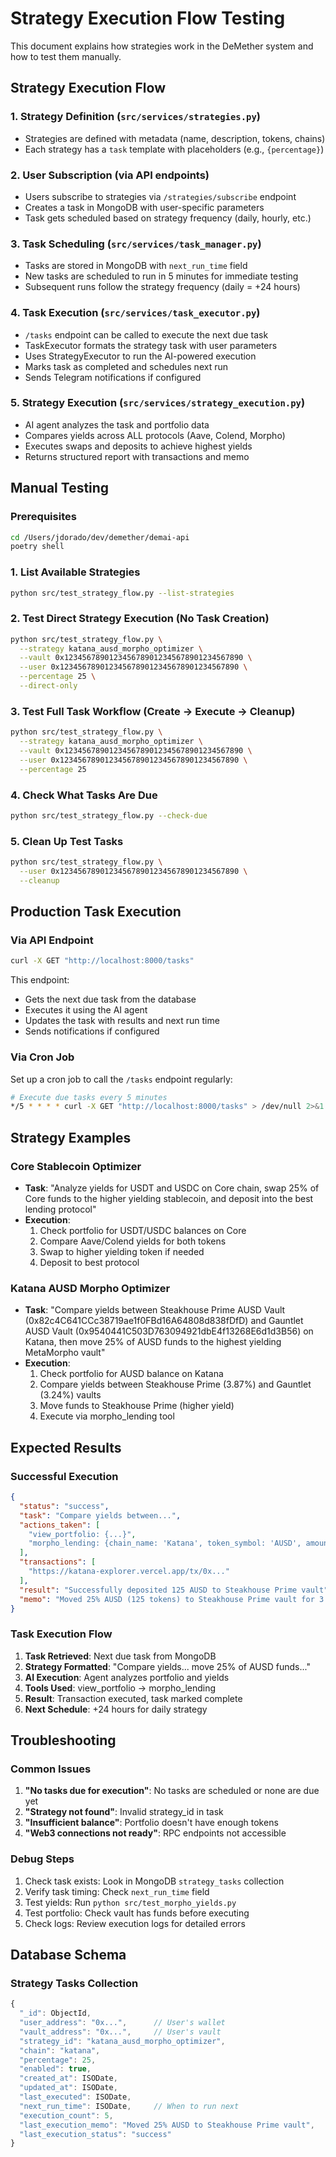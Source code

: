 # Strategy Execution Flow Testing

This document explains how strategies work in the DeMether system and how to test them manually.

## Strategy Execution Flow

### 1. **Strategy Definition** (`src/services/strategies.py`)
- Strategies are defined with metadata (name, description, tokens, chains)
- Each strategy has a `task` template with placeholders (e.g., `{percentage}`)

### 2. **User Subscription** (via API endpoints)
- Users subscribe to strategies via `/strategies/subscribe` endpoint
- Creates a task in MongoDB with user-specific parameters
- Task gets scheduled based on strategy frequency (daily, hourly, etc.)

### 3. **Task Scheduling** (`src/services/task_manager.py`)
- Tasks are stored in MongoDB with `next_run_time` field
- New tasks are scheduled to run in 5 minutes for immediate testing
- Subsequent runs follow the strategy frequency (daily = +24 hours)

### 4. **Task Execution** (`src/services/task_executor.py`)
- `/tasks` endpoint can be called to execute the next due task
- TaskExecutor formats the strategy task with user parameters
- Uses StrategyExecutor to run the AI-powered execution
- Marks task as completed and schedules next run
- Sends Telegram notifications if configured

### 5. **Strategy Execution** (`src/services/strategy_execution.py`)
- AI agent analyzes the task and portfolio data
- Compares yields across ALL protocols (Aave, Colend, Morpho)
- Executes swaps and deposits to achieve highest yields
- Returns structured report with transactions and memo

## Manual Testing

### Prerequisites
```bash
cd /Users/jdorado/dev/demether/demai-api
poetry shell
```

### 1. List Available Strategies
```bash
python src/test_strategy_flow.py --list-strategies
```

### 2. Test Direct Strategy Execution (No Task Creation)
```bash
python src/test_strategy_flow.py \
  --strategy katana_ausd_morpho_optimizer \
  --vault 0x1234567890123456789012345678901234567890 \
  --user 0x1234567890123456789012345678901234567890 \
  --percentage 25 \
  --direct-only
```

### 3. Test Full Task Workflow (Create → Execute → Cleanup)
```bash
python src/test_strategy_flow.py \
  --strategy katana_ausd_morpho_optimizer \
  --vault 0x1234567890123456789012345678901234567890 \
  --user 0x1234567890123456789012345678901234567890 \
  --percentage 25
```

### 4. Check What Tasks Are Due
```bash
python src/test_strategy_flow.py --check-due
```

### 5. Clean Up Test Tasks
```bash
python src/test_strategy_flow.py \
  --user 0x1234567890123456789012345678901234567890 \
  --cleanup
```

## Production Task Execution

### Via API Endpoint
```bash
curl -X GET "http://localhost:8000/tasks"
```
This endpoint:
- Gets the next due task from the database
- Executes it using the AI agent
- Updates the task with results and next run time
- Sends notifications if configured

### Via Cron Job
Set up a cron job to call the `/tasks` endpoint regularly:
```bash
# Execute due tasks every 5 minutes
*/5 * * * * curl -X GET "http://localhost:8000/tasks" > /dev/null 2>&1
```

## Strategy Examples

### Core Stablecoin Optimizer
- **Task**: "Analyze yields for USDT and USDC on Core chain, swap 25% of Core funds to the higher yielding stablecoin, and deposit into the best lending protocol"
- **Execution**: 
  1. Check portfolio for USDT/USDC balances on Core
  2. Compare Aave/Colend yields for both tokens
  3. Swap to higher yielding token if needed
  4. Deposit to best protocol

### Katana AUSD Morpho Optimizer  
- **Task**: "Compare yields between Steakhouse Prime AUSD Vault (0x82c4C641CCc38719ae1f0FBd16A64808d838fDfD) and Gauntlet AUSD Vault (0x9540441C503D763094921dbE4f13268E6d1d3B56) on Katana, then move 25% of AUSD funds to the highest yielding MetaMorpho vault"
- **Execution**:
  1. Check portfolio for AUSD balance on Katana
  2. Compare yields between Steakhouse Prime (3.87%) and Gauntlet (3.24%) vaults
  3. Move funds to Steakhouse Prime (higher yield)
  4. Execute via morpho_lending tool

## Expected Results

### Successful Execution
```json
{
  "status": "success",
  "task": "Compare yields between...",
  "actions_taken": [
    "view_portfolio: {...}",
    "morpho_lending: {chain_name: 'Katana', token_symbol: 'AUSD', amount: 125.0, action: 'supply', market_id: '0x82c4C641CCc38719ae1f0FBd16A64808d838fDfD'}"
  ],
  "transactions": [
    "https://katana-explorer.vercel.app/tx/0x..."
  ],
  "result": "Successfully deposited 125 AUSD to Steakhouse Prime vault",
  "memo": "Moved 25% AUSD (125 tokens) to Steakhouse Prime vault for 3.87% APY"
}
```

### Task Execution Flow
1. **Task Retrieved**: Next due task from MongoDB
2. **Strategy Formatted**: "Compare yields... move 25% of AUSD funds..."
3. **AI Execution**: Agent analyzes portfolio and yields
4. **Tools Used**: view_portfolio → morpho_lending  
5. **Result**: Transaction executed, task marked complete
6. **Next Schedule**: +24 hours for daily strategy

## Troubleshooting

### Common Issues
1. **"No tasks due for execution"**: No tasks are scheduled or none are due yet
2. **"Strategy not found"**: Invalid strategy_id in task
3. **"Insufficient balance"**: Portfolio doesn't have enough tokens
4. **"Web3 connections not ready"**: RPC endpoints not accessible

### Debug Steps
1. Check task exists: Look in MongoDB `strategy_tasks` collection
2. Verify task timing: Check `next_run_time` field
3. Test yields: Run `python src/test_morpho_yields.py` 
4. Test portfolio: Check vault has funds before executing
5. Check logs: Review execution logs for detailed errors

## Database Schema

### Strategy Tasks Collection
```javascript
{
  "_id": ObjectId,
  "user_address": "0x...",      // User's wallet
  "vault_address": "0x...",     // User's vault  
  "strategy_id": "katana_ausd_morpho_optimizer",
  "chain": "katana",
  "percentage": 25,
  "enabled": true,
  "created_at": ISODate,
  "updated_at": ISODate,
  "last_executed": ISODate,
  "next_run_time": ISODate,     // When to run next
  "execution_count": 5,
  "last_execution_memo": "Moved 25% AUSD to Steakhouse Prime vault",
  "last_execution_status": "success"
}
```